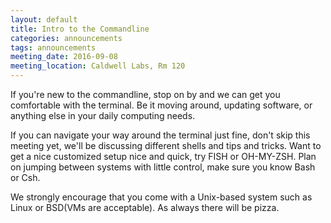 ```yaml
---
layout: default
title: Intro to the Commandline
categories: announcements
tags: announcements
meeting_date: 2016-09-08
meeting_location: Caldwell Labs, Rm 120
---
```


<!-- INSERT TEXT HERE -->
If you're new to the commandline, stop on by and we can get you comfortable with the terminal. Be it moving around, updating software, or anything else in your daily computing needs. 

If you can navigate your way around the terminal just fine, don't skip this meeting yet, we'll be discussing different shells and tips and tricks. Want to get a nice customized setup nice and quick, try FISH or OH-MY-ZSH. Plan on jumping between systems with little control, make sure you know Bash or Csh.

We strongly encourage that you come with a Unix-based system such as Linux or BSD(VMs are acceptable). As always there will be pizza.

<!-- generated by _helpers/newPost.rb -->
